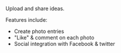 <p class="large">Upload and share ideas.</p>

Features include:

* Create photo entries
* "Like" & comment on each photo
* Social integration with Facebook & twitter
